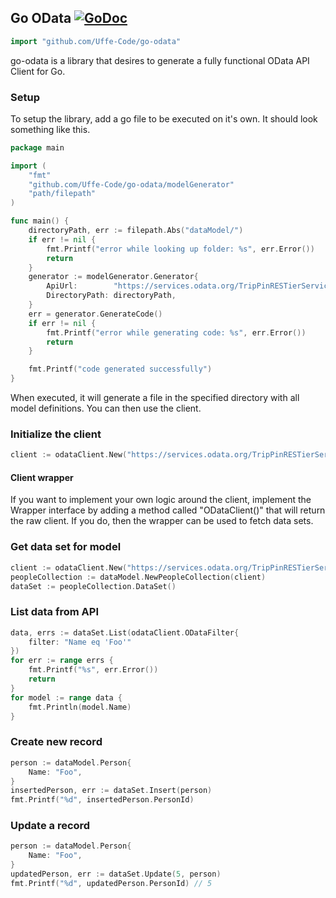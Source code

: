 ## Go OData [![GoDoc](https://godoc.org/github.com/Uffe-Code/go-odata?status.svg)](https://godoc.org/github.com/Uffe-Code/go-odata)

```go
import "github.com/Uffe-Code/go-odata"
```

go-odata is a library that desires to generate a fully functional OData API Client for Go.

### Setup
To setup the library, add a go file to be executed on it's own. It should look something
like this.

```go
package main

import (
	"fmt"
	"github.com/Uffe-Code/go-odata/modelGenerator"
	"path/filepath"
)

func main() {
	directoryPath, err := filepath.Abs("dataModel/")
	if err != nil {
		fmt.Printf("error while looking up folder: %s", err.Error())
		return
	}
	generator := modelGenerator.Generator{
		ApiUrl:        "https://services.odata.org/TripPinRESTierService/(S(c0y0kjlx4yjoxry4otnmoxf4))/",
		DirectoryPath: directoryPath,
	}
	err = generator.GenerateCode()
	if err != nil {
		fmt.Printf("error while generating code: %s", err.Error())
		return
	}

	fmt.Printf("code generated successfully")
}
```

When executed, it will generate a file in the specified directory with all model definitions.
You can then use the client.

### Initialize the client
```go
client := odataClient.New("https://services.odata.org/TripPinRESTierService/(S(c0y0kjlx4yjoxry4otnmoxf4))/")
```

#### Client wrapper
If you want to implement your own logic around the client, implement the Wrapper interface by adding a 
method called "ODataClient()" that will return the raw client. If you do, then the wrapper can be used
to fetch data sets.

### Get data set for model
```go
client := odataClient.New("https://services.odata.org/TripPinRESTierService/(S(c0y0kjlx4yjoxry4otnmoxf4))/")
peopleCollection := dataModel.NewPeopleCollection(client)
dataSet := peopleCollection.DataSet()
```

### List data from API
```go
data, errs := dataSet.List(odataClient.ODataFilter{
	filter: "Name eq 'Foo'"
})
for err := range errs {
    fmt.Printf("%s", err.Error())
    return
}
for model := range data {
    fmt.Println(model.Name)
}
```

### Create new record
```go
person := dataModel.Person{
	Name: "Foo",
}
insertedPerson, err := dataSet.Insert(person)
fmt.Printf("%d", insertedPerson.PersonId)
```

### Update a record
```go
person := dataModel.Person{
	Name: "Foo",
}
updatedPerson, err := dataSet.Update(5, person)
fmt.Printf("%d", updatedPerson.PersonId) // 5
```
